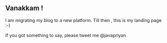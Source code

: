 ## Vanakkam !

I am migrating my blog to a new platform. Till then , this is my landing page :-) 

If you got something to say, please tweet me @javapriyan
